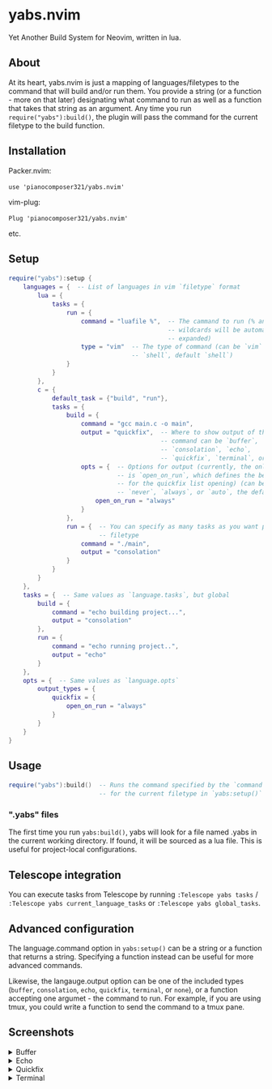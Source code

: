 # yabs.nvim

Yet Another Build System for Neovim, written in lua.

<!-- ![screenshot](./screenshot.png) -->

## About

At its heart, yabs.nvim is just a mapping of languages/filetypes to the command that will build and/or run them. You provide a string (or a function - more on that later) designating what command to run as well as a function that takes that string as an argument. Any time you run `require("yabs"):build()`, the plugin will pass the command for the current filetype to the build function.

## Installation
Packer.nvim:

`use 'pianocomposer321/yabs.nvim'`

vim-plug:

`Plug 'pianocomposer321/yabs.nvim'`

etc.

## Setup

```lua
require("yabs"):setup {
    languages = {  -- List of languages in vim `filetype` format
        lua = {
            tasks = {
                run = {
                    command = "luafile %",  -- The cammand to run (% and other
                                            -- wildcards will be automatically
                                            -- expanded)
                    type = "vim"  -- The type of command (can be `vim` or
                                  -- `shell`, default `shell`)
                }
            }
        },
        c = {
            default_task = {"build", "run"},
            tasks = {
                build = {
                    command = "gcc main.c -o main",
                    output = "quickfix",  -- Where to show output of the
                                          -- command can be `buffer`,
                                          -- `consolation`, `echo`,
                                          -- `quickfix`, `terminal`, or `none`
                    opts = {  -- Options for output (currently, the only one
                              -- is `open_on_run`, which defines the behavior
                              -- for the quickfix list opening) (can be
                              -- `never`, `always`, or `auto`, the default)
                        open_on_run = "always"
                    }
                },
                run = {  -- You can specify as many tasks as you want per
                         -- filetype
                    command = "./main",
                    output = "consolation"
                }
            }
        }
    },
    tasks = {  -- Same values as `language.tasks`, but global
        build = {
            command = "echo building project...",
            output = "consolation"
        },
        run = {
            command = "echo running project..",
            output = "echo"
        }
    },
    opts = {  -- Same values as `language.opts`
        output_types = {
            quickfix = {
                open_on_run = "always"
            }
        }
    }
}
```

## Usage

```lua
require("yabs"):build()  -- Runs the command specified by the `command` option
                         -- for the current filetype in `yabs:setup()`
```

### ".yabs" files

The first time you run `yabs:build()`, yabs will look for a file named .yabs in
the current working directory. If found, it will be sourced as a lua file. This
is useful for project-local configurations.

## Telescope integration

You can execute tasks from Telescope by running `:Telescope yabs tasks` / `:Telescope yabs current_language_tasks` or `:Telescope yabs global_tasks`.

## Advanced configuration

The language.command option in `yabs:setup()` can be a string or a function that returns a string. Specifying a function instead can be useful for more advanced commands.

Likewise, the langauge.output option can be one of the included types (`buffer`, `consolation`, `echo`, `quickfix`, `terminal`, or `none`), or a function accepting one argumet - the command to run. For example, if you are using tmux, you could write a function to send the command to a tmux pane.

## Screenshots

<details>
<summary>Buffer</summary>

![buffer](./buffer.png)
</details>

<details>
<summary>Echo</summary>

![echo](./echo.png)
</details>

<details>
<summary>Quickfix</summary>

![quickfix](./quickfix.png)
</details>

<details>
<summary>Terminal</summary>

![termina](./terminal.png)
</details>
<!-- ![screenshot](./screenshot.png) -->
